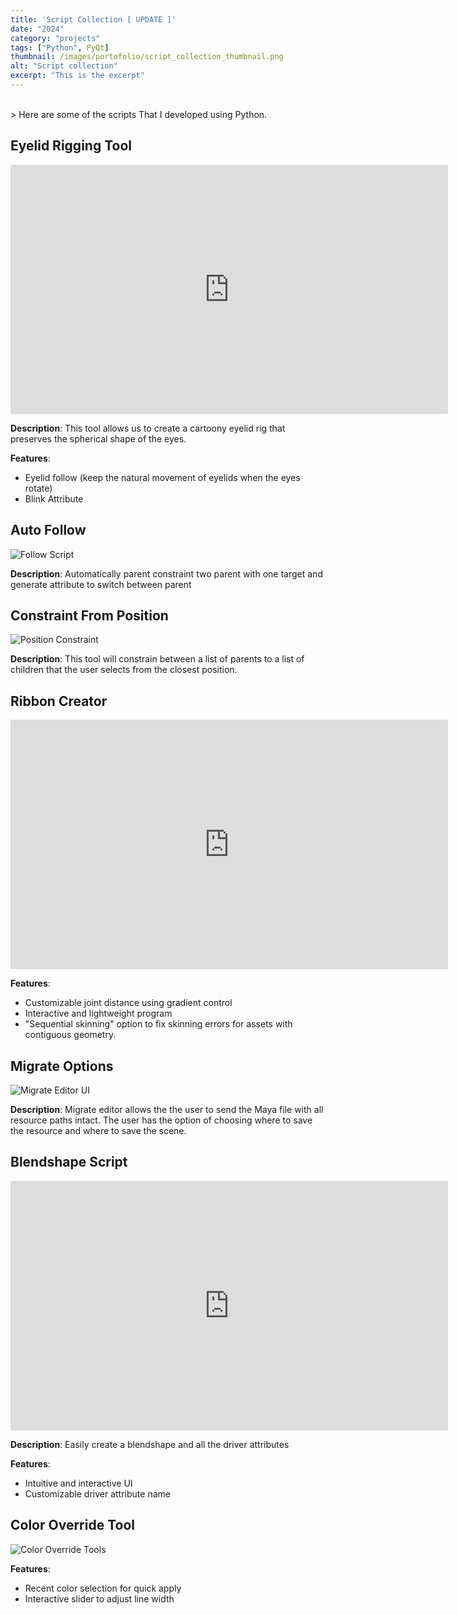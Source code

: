 ```yaml
--- 
title: 'Script Collection [ UPDATE ]'
date: "2024"
category: "projects"
tags: ["Python", PyQt]
thumbnail: /images/portofolio/script_collection_thumbnail.png
alt: "Script collection"
excerpt: "This is the excerpt"
---
```


<br>
> Here are some of the scripts That I developed using Python.

## Eyelid Rigging Tool
<iframe src="https://www.linkedin.com/embed/feed/update/urn:li:ugcPost:7068624024108478464?compact=1" height="399" width="700" frameborder="0" allowfullscreen="" title="Embedded post"></iframe>

**Description**: 
This tool allows us to create a cartoony eyelid rig that preserves the spherical shape of the eyes.

**Features**: 
- Eyelid follow (keep the natural movement of eyelids when the eyes rotate)
- Blink Attribute

## Auto Follow 
![Follow Script](/images/portofolio/follow_system2.gif "Follow System Tools")

**Description**: Automatically parent constraint two parent with one target and generate attribute to switch between parent

## Constraint From Position
![Position Constraint](/images/portofolio/position_constraint.gif "Position Constraint Tools")

**Description**: 
This tool will constrain between a list of parents to a list of children that the user selects from the closest position.

## Ribbon Creator
<iframe src="https://www.linkedin.com/embed/feed/update/urn:li:ugcPost:7140364666240663552?compact=1" height="399" width="700" frameborder="0" allowfullscreen="" title="Embedded post"></iframe>

**Features**:
- Customizable joint distance using gradient control
- Interactive and lightweight program 
- "Sequential skinning" option to fix skinning errors for assets with contiguous geometry.

## Migrate Options
![Migrate Editor UI](/images/portofolio/migrate_editor.PNG "Migrate Editor UI")

**Description**: 
Migrate editor allows the the user to send the Maya file with all resource paths intact. The user has the option of choosing where to save the resource and where to save the scene.

## Blendshape Script
<iframe src="https://www.linkedin.com/embed/feed/update/urn:li:ugcPost:7015607198739296257?compact=1" height="399" width="700" frameborder="0" allowfullscreen="" title="Embedded post"></iframe>

**Description**:
Easily create a blendshape and all the driver attributes

**Features**:
- Intuitive and interactive UI
- Customizable driver attribute name

## Color Override Tool
![Color Override Tools](/images/portofolio/color_override.gif "Color Override Tools")

**Features**:
- Recent color selection for quick apply
- Interactive slider to adjust line width
